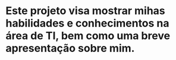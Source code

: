  # Este projeto visa mostrar mihas habilidades e conhecimentos na área de TI, bem como uma breve apresentação sobre mim.
